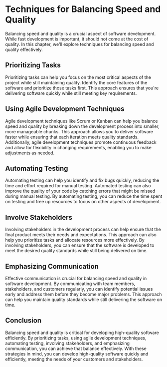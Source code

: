 Techniques for Balancing Speed and Quality
==================================================================================

Balancing speed and quality is a crucial aspect of software development. While fast development is important, it should not come at the cost of quality. In this chapter, we'll explore techniques for balancing speed and quality effectively.

Prioritizing Tasks
------------------

Prioritizing tasks can help you focus on the most critical aspects of the project while still maintaining quality. Identify the core features of the software and prioritize those tasks first. This approach ensures that you're delivering software quickly while still meeting key requirements.

Using Agile Development Techniques
----------------------------------

Agile development techniques like Scrum or Kanban can help you balance speed and quality by breaking down the development process into smaller, more manageable chunks. This approach allows you to deliver software faster while ensuring that each iteration meets quality standards. Additionally, agile development techniques promote continuous feedback and allow for flexibility in changing requirements, enabling you to make adjustments as needed.

Automating Testing
------------------

Automating testing can help you identify and fix bugs quickly, reducing the time and effort required for manual testing. Automated testing can also improve the quality of your code by catching errors that might be missed during manual testing. By automating testing, you can reduce the time spent on testing and free up resources to focus on other aspects of development.

Involve Stakeholders
--------------------

Involving stakeholders in the development process can help ensure that the final product meets their needs and expectations. This approach can also help you prioritize tasks and allocate resources more effectively. By involving stakeholders, you can ensure that the software is developed to meet the desired quality standards while still being delivered on time.

Emphasizing Communication
-------------------------

Effective communication is crucial for balancing speed and quality in software development. By communicating with team members, stakeholders, and customers regularly, you can identify potential issues early and address them before they become major problems. This approach can help you maintain quality standards while still delivering the software on time.

Conclusion
----------

Balancing speed and quality is critical for developing high-quality software efficiently. By prioritizing tasks, using agile development techniques, automating testing, involving stakeholders, and emphasizing communication, you can achieve that balance effectively. With these strategies in mind, you can develop high-quality software quickly and efficiently, meeting the needs of your customers and stakeholders.


